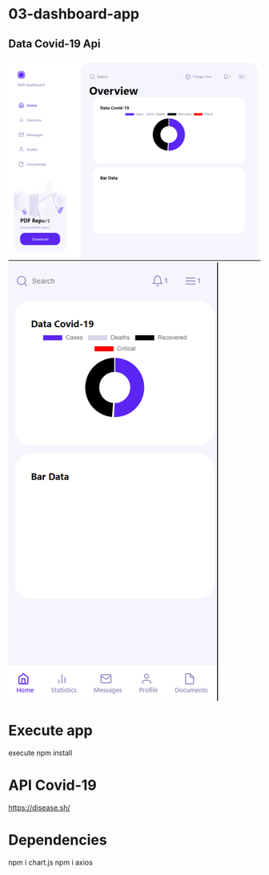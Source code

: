 # 03-dashboard-app

## Data Covid-19 Api

![Design preview for the Insure landing page coding challenge](./desing/PreviewDesktop.PNG)
![Design preview for the Insure landing page coding challenge](./desing/PreviewMobile.PNG)


# Execute app
execute
npm install

# API Covid-19

https://disease.sh/

# Dependencies
npm i chart.js
npm i axios
